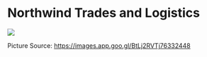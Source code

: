 # Northwind Trades and Logistics

![](celite_trading_shipping_clearing_logistics)

Picture Source: https://images.app.goo.gl/BtLj2RVTj76332448
